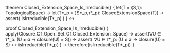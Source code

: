 theorem Closed_Extension_Space_Is_Irreducible() {
  let(T = ⟨S,τ⟩: TopologicalSpace) →
  let(T*_p = ⟨S*_p,τ*_p⟩: ClosedExtensionSpace(T)) →
  assert(
    isIrreducible(T*_p)
  )
} ↔

proof Closed_Extension_Space_Is_Irreducible() {
  apply(Closure_Of_Open_Set_Of_Closed_Extension_Space) →
  assert(∀U ∈ τ*_p: (U ≠ ∅ → closure(U) = S)) →
  assert(
    ∀U ∈ τ*_p: (U ≠ ∅ → closure(U) = S) ↔ 
    isIrreducible(T*_p)
  ) →
  therefore(isIrreducible(T*_p))
}